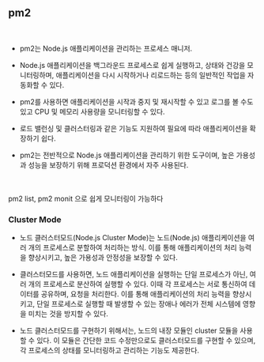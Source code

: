 ## pm2
<br>

- pm2는 Node.js 애플리케이션을 관리하는 프로세스 매니저.
- Node.js 애플리케이션을 백그라운드 프로세스로 쉽게 실행하고, 상태와 건강을 모니터링하며, 애플리케이션을 다시 시작하거나 리로드하는 등의 일반적인 작업을 자동화할 수 있다.

- pm2를 사용하면 애플리케이션을 시작과 중지 및 재시작할 수 있고 로그를 볼 수도 있고 CPU 및 메모리 사용량을 모니터링할 수 있다.
- 로드 밸런싱 및 클러스터링과 같은 기능도 지원하여 필요에 따라 애플리케이션을 확장하기 쉽다.

- pm2는 전반적으로 Node.js 애플리케이션을 관리하기 위한 도구이며, 높은 가용성과 성능을 보장하기 위해 프로덕션 환경에서 자주 사용된다.
<br>
<br>
pm2 list, pm2 monit 으로 쉽게 모니터링이 가능하다

<h3> Cluster Mode </h3>

- 노드 클러스터모드(Node.js Cluster Mode)는 노드(Node.js) 애플리케이션을 여러 개의 프로세스로 분할하여 처리하는 방식. 이를 통해 애플리케이션의 처리 능력을 향상시키고, 높은 가용성과 안정성을 보장할 수 있다.

- 클러스터모드를 사용하면, 노드 애플리케이션을 실행하는 단일 프로세스가 아닌, 여러 개의 프로세스로 분산하여 실행할 수 있다. 이때 각 프로세스는 서로 통신하여 데이터를 공유하며, 요청을 처리한다. 이를 통해 애플리케이션의 처리 능력을 향상시키고, 단일 프로세스로 실행할 때 발생할 수 있는 장애나 에러가 전체 시스템에 영향을 미치는 것을 방지할 수 있다.

- 노드 클러스터모드를 구현하기 위해서는, 노드의 내장 모듈인 cluster 모듈을 사용할 수 있다. 이 모듈은 간단한 코드 수정만으로도 클러스터모드를 구현할 수 있으며, 각 프로세스의 상태를 모니터링하고 관리하는 기능도 제공한다.
<br>
<br>



